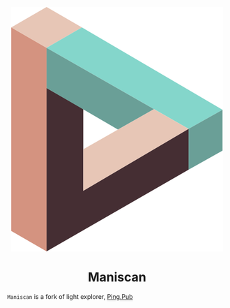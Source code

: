 <div align="center">

![Manifest Explorer](./public/logo.svg)

<h1>Maniscan</h1>

</div>

`Maniscan` is a fork of light explorer, [Ping.Pub]()
